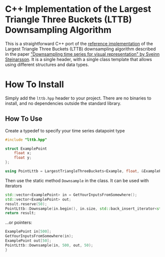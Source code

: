 # C++ Implementation of the Largest Triangle Three Buckets (LTTB) Downsampling Algorithm

This is a straightforward C++ port of the [reference implementation](https://github.com/sveinn-steinarsson/flot-downsample) of the Largest Triangle Three Buckets (LTTB) downsampling algorithm described in the paper ["Downsampling time series for visual representation" by Sveinn Steinarsson](http://hdl.handle.net/1946/15343). It is a single header, with a single class template that allows using different structures and data types.

# How To Install
Simply add the ```lttb.hpp``` header to your project. There are no binaries to install, and no dependencies outside the standard library.

## How To Use
Create a typedef to specify your time series datapoint type
```c++
#include "lttb.hpp"

struct ExamplePoint
    float x;
    float y;
};

using PointLttb = LargestTriangleThreeBuckets<Example, float, &ExamplePoint::x, &ExamplePoint::y>
```

Then use the static method ```Downsample``` in the class. It can be used with iterators
```c++
std::vector<ExamplePoint> in = GetYourInputsFromSomewhere();
std::vector<ExamplePoint> out;
result.reserve(50);
PointLttb::Downsample(in.begin(), in.size, std::back_insert_iterator<std::vector<ExamplePoint>>(out), 50);
return result;
```

...or pointers:
```c++
ExamplePoint in[500];
GetYourInputsFromSomewhere(in);
ExamplePoint out[50];
PointLttb::Downsample(in, 500, out, 50);
}
```

